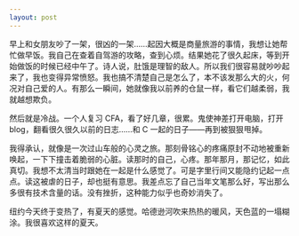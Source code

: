 ```yaml
---
layout: post
---
```


早上和女朋友吵了一架，很凶的一架……起因大概是商量旅游的事情，我想让她帮忙做早饭。我自己在查着自驾游的攻略，查到心烦。结果她花了很久起床，等到开始做饭的时候已经中午了。诗人说，肚饿是理智的敌人。所以我们很容易就吵吵起来了，我也变得异常愤怒。我也搞不清楚自己是怎么了，本不该发那么大的火，何况对自己爱的人。有那么一瞬间，她就像我以前养的仓鼠一样，看它们越柔弱，我就越想欺负。

然后就是冷战。一个人复习 CFA，看了好几章，很累。鬼使神差打开电脑，打开 blog，翻看很久很久以前的日志……和 C 一起的日子——再到被狠狠甩掉。

我得承认，就像是一次过山车般的心灵之旅。那刻骨铭心的疼痛原封不动地被重新唤起，一下下撞击着脆弱的心脏。读那时的自己，心疼。那年那月，那记忆，如此真切。我想不太清当时跟她在一起是什么感觉了。可是字里行间又能隐约记起一点点。读这被虐的日子，却也挺有意思。我差点忘了自己当年文笔那么好，写出那么多很有技术含量的话。没有挫折，这种能力似乎也奇妙消失了。

纽约今天终于变热了，有夏天的感觉。哈德逊河吹来热热的暖风，天色蓝的一塌糊涂。我很喜欢这样的夏天。

